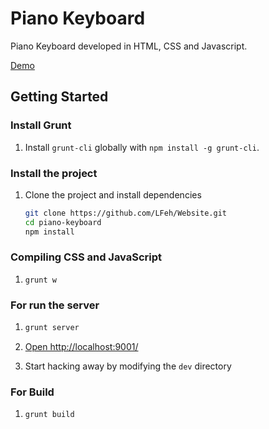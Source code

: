# Piano Keyboard

Piano Keyboard developed in HTML, CSS and Javascript.

[Demo](http://www.felipefialho.com/piano)

## Getting Started

### Install Grunt

1. Install `grunt-cli` globally with `npm install -g grunt-cli`.

### Install the project

1. Clone the project and install dependencies

	``` bash
	git clone https://github.com/LFeh/Website.git
	cd piano-keyboard 
	npm install
	```

### Compiling CSS and JavaScript
 
1.
	``` 
	grunt w
	```

### For run the server

1.
	``` bash
	grunt server
	```

1. [Open http://localhost:9001/](http://localhost:9001/)

1. Start hacking away by modifying the `dev` directory

### For Build

1.
	``` 
	grunt build
	```
